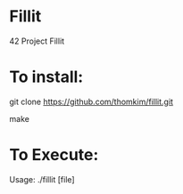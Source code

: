 # Fillit
42 Project Fillit

# To install:

git clone https://github.com/thomkim/fillit.git

make


# To Execute:

Usage: ./fillit [file]
